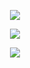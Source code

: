 <p align="center">
  <img src="https://user-images.githubusercontent.com/115038430/193908385-64dc1d28-220e-483f-944a-f087acdc3dbc.png"> 
</p>

<p align="center">
  <img src="https://user-images.githubusercontent.com/115038430/193908995-39a887e6-c534-47f7-acd5-5e6fd83f38c4.png"> 
</p>

<p align="center">
  <img src="https://user-images.githubusercontent.com/115038430/193908701-2ba2edb6-8cca-4bfc-9cb5-9d8dd49b2eac.png"> 
</p>

